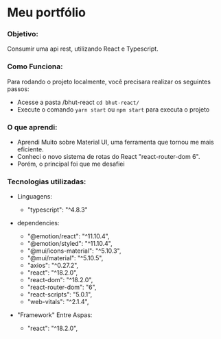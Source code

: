 <h1>Meu portfólio</h1>
<h3>Objetivo:</h3>
    <p>
        Consumir uma api rest, utilizando React e Typescript.
    </p>
    


<h3>Como Funciona:</h3>
    <p>
        Para rodando o projeto localmente, você precisara realizar os seguintes passos:
    </p>
    
  * Acesse a pasta /bhut-react `cd bhut-react/`
  * Execute o comando `yarn start` ou `npm start` para executa o projeto
   


<h3> O que aprendi:</h3>

  * Aprendi Muito sobre Material UI, uma ferramenta que tornou me mais eficiente.
  * Conheci o novo sistema de rotas do React "react-router-dom 6".
  * Porém, o principal foi que me desafiei



<h3>Tecnologias utilizadas:</h3>

  - Linguagens:
    - "typescript": "^4.8.3"
    
  - dependencies:
    - "@emotion/react": "^11.10.4",
    - "@emotion/styled": "^11.10.4",
    - "@mui/icons-material": "^5.10.3",
    - "@mui/material": "^5.10.5",
    - "axios": "^0.27.2",
    - "react": "^18.2.0",
    - "react-dom": "^18.2.0",
    - "react-router-dom": "6",
    - "react-scripts": "5.0.1",
    - "web-vitals": "^2.1.4",

  - "Framework" Entre Aspas:
    - "react": "^18.2.0",

